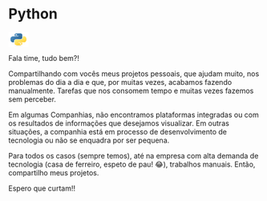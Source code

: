 # Python

 <img align="center" alt="Python" height="30" width="40" src="https://raw.githubusercontent.com/devicons/devicon/master/icons/python/python-original.svg">

Fala time, tudo bem?!

Compartilhando com vocês meus projetos pessoais, que ajudam muito, nos problemas do dia a dia e que, por muitas vezes, acabamos fazendo manualmente. Tarefas que nos consomem tempo e muitas vezes fazemos sem perceber.

Em algumas Companhias, não encontramos plataformas integradas ou com os resultados de informações que desejamos visualizar. Em outras situações, a companhia está em processo de desenvolvimento de tecnologia ou não se enquadra por ser pequena.

Para todos os casos (sempre temos), até na empresa com alta demanda de tecnologia (casa de ferreiro, espeto de pau! 😂), trabalhos manuais. Então, compartilho meus projetos. 

Espero que curtam!!